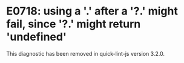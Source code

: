 # E0718: using a '.' after a '?.' might fail, since '?.' might return 'undefined'

This diagnostic has been removed in quick-lint-js version 3.2.0.

<!-- QLJS_NO_CHECK_CODE -->
